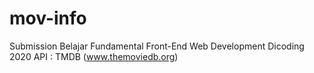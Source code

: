 # mov-info
Submission Belajar Fundamental Front-End Web Development Dicoding 2020
API : TMDB (www.themoviedb.org)
